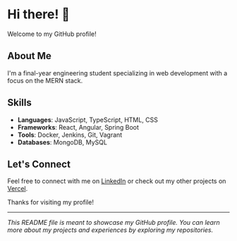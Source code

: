 # Hi there! 👋

Welcome to my GitHub profile!

## About Me

I'm a final-year engineering student specializing in web development with a focus on the MERN stack.

## Skills

- **Languages**: JavaScript, TypeScript, HTML, CSS
- **Frameworks**: React, Angular, Spring Boot
- **Tools**: Docker, Jenkins, Git, Vagrant
- **Databases**: MongoDB, MySQL

## Let's Connect

Feel free to connect with me on [LinkedIn](https://www.linkedin.com/in/your-profile) or check out my other projects on [Vercel](https://vercel.com/your-profile).

Thanks for visiting my profile!

---

*This README file is meant to showcase my GitHub profile. You can learn more about my projects and experiences by exploring my repositories.*
